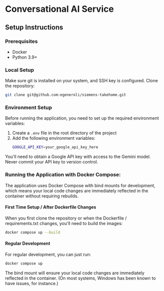 # Conversational AI Service

## Setup Instructions

### Prerequisites
- Docker
- Python 3.9+

### Local Setup
Make sure git is installed on your system, and SSH key is configured.
Clone the repository:
   ```bash
   git clone git@github.com:egeneroli/siemens-takehome.git
   ```

### Environment Setup

Before running the application, you need to set up the required environment variables:

1. Create a `.env` file in the root directory of the project
2. Add the following environment variables:
   ```bash
   GOOGLE_API_KEY=your_google_api_key_here
   ```

You'll need to obtain a Google API key with access to the Gemini model. Never commit your API key to version control.

### Running the Application with Docker Compose:

The application uses Docker Compose with bind mounts for development, which means your local code changes are immediately reflected in the container without requiring rebuilds.

#### First Time Setup / After Dockerfile Changes

When you first clone the repository or when the Dockerfile / requirements.txt changes, you'll need to build the images:

```bash
docker compose up --build
```

#### Regular Development

For regular development, you can just run:

```bash
docker compose up
```

The bind mount will ensure your local code changes are immediately reflected in the container. (On most systems, Windows has been known to have issues, for instance.)